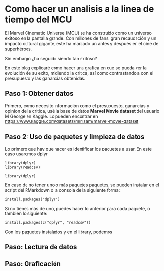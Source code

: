 # Como hacer un analisis a la linea de tiempo del MCU
El Marvel Cinematic Universe (MCU) se ha construido como un universo exitoso en la pantalla grande. Con millones de fans, gran recaudación y un impacto cultural gigante, este ha marcado un antes y después en el cine de superhéroes. 

Sin embargo ¿ha seguido siendo tan exitoso?

En este blog explicaré como hacer una grafica en que se pueda ver la evolución de su exito, midiendo la critica, así como contrastandola con el presupuesto y las ganancias obtenidas.

## Paso 1: Obtener datos

Primero, como necesito información como el presupuesto, ganancias y opinion de la critica, usé la base de datos **Marvel Movie dataset** del usuario M George en Kaggle. Lo pueden encontrar en https://www.kaggle.com/datasets/minisam/marvel-movie-dataset

## Paso 2: Uso de paquetes y limpieza de datos

Lo primero que hay que hacer es identificar los paquetes a usar. En este caso usaremos dplyr

```{r}
library(dplyr)
library(readcsv)
```

```{r setup, include=FALSE}
library(dplyr)
```

En caso de no tener uno o más paquetes paquetes, se pueden instalar en el script del RMarkdown o la consola de la siguiente forma:

```{r setup, include=FALSE}
install.packages("dplyr")
```
Si no tienes más de uno, puedes hacer lo anterior para cada paquete, o tambien lo siguiente:

```{r setup, include=FALSE}
install.packages(c("dplyr", "readcsv"))
```
Con los paquetes instalados y en el library, podemos 

## Paso: Lectura de datos

## Paso: Graficación


